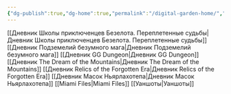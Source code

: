 ```yaml
---
{"dg-publish":true,"dg-home":true,"permalink":"/digital-garden-home/","tags":["gardenEntry"],"dgPassFrontmatter":true}
---
```


[[Дневник Школы приключенцев Безелота. Переплетенные судьбы\|Дневник Школы приключенцев Безелота. Переплетенные судьбы]]
[[Дневник Подземелий безумного мага\|Дневник Подземелий безумного мага]]
[[Дневник GG Dungeon\|Дневник GG Dungeon]]
[[Дневник The Dream of the Mountains\|Дневник The Dream of the Mountains]]
[[Дневник Relics of the Forgotten Era\|Дневник Relics of the Forgotten Era]]
[[Дневник Масок Ньярлахотепа\|Дневник Масок Ньярлахотепа]]
[[Miami Files\|Miami Files]]
[[Уаншоты\|Уаншоты]]
